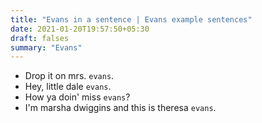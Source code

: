 ```yaml
---
title: "Evans in a sentence | Evans example sentences"
date: 2021-01-20T19:57:50+05:30
draft: falses
summary: "Evans"
---
```

- Drop it on mrs. `evans`.
- Hey, little dale `evans`.
- How ya doin' miss `evans`?
- I'm marsha dwiggins and this is theresa `evans`.
                 
